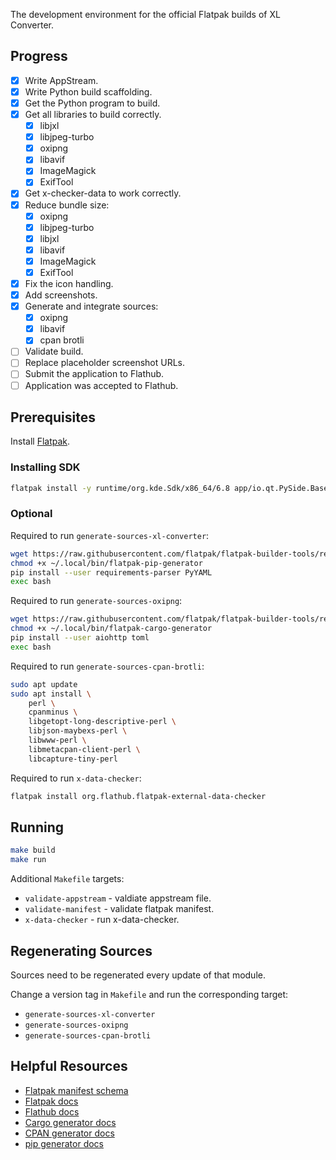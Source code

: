 The development environment for the official Flatpak builds of XL Converter.

## Progress

- [x] Write AppStream.
- [x] Write Python build scaffolding.
- [x] Get the Python program to build.
- [x] Get all libraries to build correctly.
    - [x] libjxl
    - [x] libjpeg-turbo
    - [x] oxipng
    - [x] libavif
    - [x] ImageMagick
    - [x] ExifTool
- [x] Get x-checker-data to work correctly.
- [x] Reduce bundle size:
    - [x] oxipng
    - [x] libjpeg-turbo
    - [x] libjxl
    - [x] libavif
    - [x] ImageMagick
    - [x] ExifTool
- [x] Fix the icon handling.
- [x] Add screenshots.
- [x] Generate and integrate sources:
    - [x] oxipng
    - [x] libavif
    - [x] cpan brotli
- [ ] Validate build.
- [ ] Replace placeholder screenshot URLs.
- [ ] Submit the application to Flathub.
- [ ] Application was accepted to Flathub.

## Prerequisites

Install [Flatpak](https://flatpak.org/).

### Installing SDK

```bash
flatpak install -y runtime/org.kde.Sdk/x86_64/6.8 app/io.qt.PySide.BaseApp/x86_64/6.8 org.freedesktop.Sdk.Extension.rust-stable//24.08
```

### Optional

Required to run `generate-sources-xl-converter`:

```bash
wget https://raw.githubusercontent.com/flatpak/flatpak-builder-tools/refs/heads/master/pip/flatpak-pip-generator -O ~/.local/bin/flatpak-pip-generator
chmod +x ~/.local/bin/flatpak-pip-generator
pip install --user requirements-parser PyYAML
exec bash
```

Required to run `generate-sources-oxipng`:

```bash
wget https://raw.githubusercontent.com/flatpak/flatpak-builder-tools/refs/heads/master/cargo/flatpak-cargo-generator.py -O ~/.local/bin/flatpak-cargo-generator
chmod +x ~/.local/bin/flatpak-cargo-generator
pip install --user aiohttp toml
exec bash
```

Required to run `generate-sources-cpan-brotli`:

```bash
sudo apt update
sudo apt install \
    perl \
    cpanminus \
    libgetopt-long-descriptive-perl \
    libjson-maybexs-perl \
    libwww-perl \
    libmetacpan-client-perl \
    libcapture-tiny-perl
```

Required to run `x-data-checker`:

```bash
flatpak install org.flathub.flatpak-external-data-checker
```

## Running

```bash
make build
make run
```

Additional `Makefile` targets:
- `validate-appstream` - valdiate appstream file.
- `validate-manifest` - validate flatpak manifest.
- `x-data-checker` - run x-data-checker.

## Regenerating Sources

Sources need to be regenerated every update of that module.

Change a version tag in `Makefile` and run the corresponding target:
- `generate-sources-xl-converter`
- `generate-sources-oxipng`
- `generate-sources-cpan-brotli`

## Helpful Resources

- [Flatpak manifest schema](https://github.com/flatpak/flatpak-builder/blob/main/data/flatpak-manifest.schema.json)
- [Flatpak docs](https://docs.flatpak.org/)
- [Flathub docs](https://docs.flathub.org/)
- [Cargo generator docs](https://github.com/flatpak/flatpak-builder-tools/tree/master/cargo)
- [CPAN generator docs](https://github.com/flatpak/flatpak-builder-tools/tree/master/cpan)
- [pip generator docs](https://github.com/flatpak/flatpak-builder-tools/tree/master/pip)